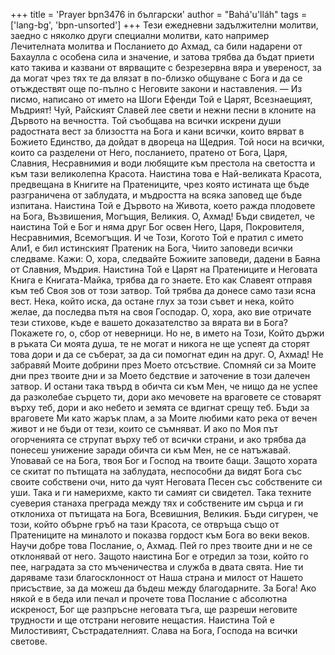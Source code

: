 +++
title = 'Prayer bpn3476 in български'
author = "Bahá'u'lláh"
tags = ['lang-bg', 'bpn-unsorted']
+++
Тези ежедневни задължителни молитви, заедно с няколко други специални молитви, като например Лечителната молитва и Посланието до Ахмад, са били надарени от Бахаулла с особена сила и значение, и затова трябва да бъдат приети като такива и казвани от вярващите с безрезервна вяра и увереност, за да могат чрез тях те да влязат в по-близко общуване с Бога и да се отъждествят още по-пълно с Неговите закони и наставления. — Из писмо, написано от името на Шоги Ефенди
Той е Царят, Всезнаещият, Мъдрият! Чуй, Райският Славей лее свети и нежни песни в клоните на Дървото на вечността. Той съобщава на всички искрени души радостната вест за близостта на Бога и кани всички, които вярват в Божието Единство, да дойдат в двореца на Щедрия. Той носи на всички, които са разделени от Него, посланието, пратено от Бога, Царя, Славния, Несравнимия и води любящите към престола на светостта и към тази великолепна Красота.
Наистина това е Най-великата Красота, предвещана в Книгите на Пратениците, чрез която истината ще бъде разграничена от заблудата, и мъдростта на всяка заповед ще бъде изпитана. Наистина Той е Дървото на Живота, което ражда плодовете на Бога, Възвишения, Могъщия, Великия.
О, Ахмад! Бъди свидетел, че наистина Той е Бог и няма друг Бог освен Него, Царя, Покровителя, Несравнимия, Всемогъщия. И че Този, Когото Той е пратил с името Али1, е бил истинският Пратеник на Бога, Чиито заповеди всички следваме.
Кажи: О, хора, следвайте Божиите заповеди, дадени в Баяна от Славния, Мъдрия. Наистина Той е Царят на Пратениците и Неговата Книга е Книгата-Майка, трябва да го знаете.
Ето как Славеят отправя към теб Своя зов от този затвор. Той трябва да донесе само тази ясна вест. Нека, който иска, да остане глух за този съвет и нека, който желае, да последва пътя на своя Господар.
О, хора, ако вие отричате тези стихове, къде е вашето доказателство за вярата ви в Бога? Покажете го, о, сбор от неверници.
Но не, в името на Този, Който държи в ръката Си моята душа, те не могат и никога не ще успеят да сторят това дори и да се съберат, за да си помогнат един на друг.
О, Ахмад! Не забравяй Моите добрини през Моето отсъствие. Спомняй си за Моите дни през твоите дни и за Моето бедствие и заточение в този далечен затвор. И остани така твърд в обичта си към Мен, че нищо да не успее да разколебае сърцето ти, дори ако мечовете на враговете се стоварят върху теб, дори и ако небето и земята се вдигнат срещу теб.
Бъди за враговете Ми като жарък плам, а за Моите любими като река от вечен живот и не бъди от тези, които се съмняват.
И ако по Моя път огорченията се струпат върху теб от всички страни, и ако трябва да понесеш унижение заради обичта си към Мен, не се натъжавай.
Уповавай се на Бога, твоя Бог и Господ на твоите бащи. Защото хората се скитат по пътищата на заблудата, неспособни да видят Бога със своите собствени очи, нито да чуят Неговата Песен със собствените си уши. Така и ги намерихме, както ти самият си свидетел.
Така техните суеверия станаха преграда между тях и собствените им сърца и ги отклониха от пътищата на Бога, Всевишния, Великия.
Бъди сигурен, че този, който обърне гръб на тази Красота, се отвръща също от Пратениците на миналото и показва гордост към Бога во веки веков.
Научи добре това Послание, о, Ахмад. Пей го през твоите дни и не се отклонявай от него. Защото наистина Бог е отредил за този, който го пее, наградата за сто мъченичества и служба в двата свята. Ние ти даряваме тази благосклонност от Наша страна и милост от Нашето присъствие, за да можеш да бъдеш между благодарните.
За Бога! Ако някой е в беда или печал и прочете това Послание с абсолютна искреност, Бог ще разпръсне неговата тъга, ще разреши неговите трудности и ще отстрани неговите нещастия.
Наистина Той е Милостивият, Състрадателният. Слава на Бога, Господа на всички светове.
